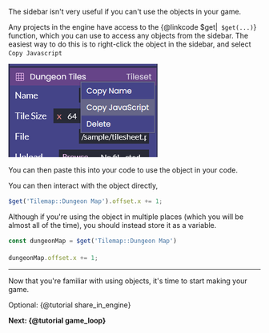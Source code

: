 The sidebar isn't very useful if you can't use the objects in your game.

Any projects in the engine have access to the {@linkcode $get|` $get(...)`} function, which you can use to access any objects from the sidebar. The easiest way to do this is to right-click the object in the sidebar, and select `Copy Javascript`

![](/tutorials/rc_copy_javascript.png)

You can then paste this into your code to use the object in your code.

You can then interact with the object directly,

```js
$get('Tilemap::Dungeon Map').offset.x += 1;
```

Although if you're using the object in multiple places (which you will be almost all of the time), you should instead store it as a variable.

```js
const dungeonMap = $get('Tilemap::Dungeon Map')

dungeonMap.offset.x += 1;
```

---
Now that you're familiar with using objects, it's time to start making your game.

Optional: {@tutorial share_in_engine}

**Next: {@tutorial game_loop}**